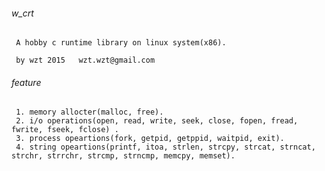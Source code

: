 ###### w_crt
     A hobby c runtime library on linux system(x86).

     by wzt 2015   wzt.wzt@gmail.com

###### feature
     1. memory allocter(malloc, free).
     2. i/o operations(open, read, write, seek, close, fopen, fread, fwrite, fseek, fclose) .
     3. process opeartions(fork, getpid, getppid, waitpid, exit).
     4. string opeartions(printf, itoa, strlen, strcpy, strcat, strncat, strchr, strrchr, strcmp, strncmp, memcpy, memset).
